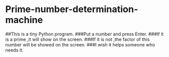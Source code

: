 # Prime-number-determination-machine
##This is  a tiny Python program.
###Put a number and press Enter.
###If it is a prime ,it will show on the screen.
###If it is not ,the factor of this number will be showed on the screen.
###I wish it helps someone who needs it.
